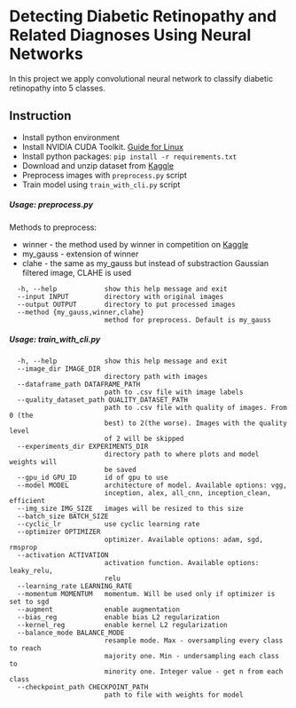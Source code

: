 # Detecting Diabetic Retinopathy and Related Diagnoses Using Neural Networks

In this project we apply convolutional neural network to classify diabetic retinopathy into 5 classes.  

## Instruction
- Install python environment
- Install NVIDIA CUDA Toolkit. [Guide for Linux](https://docs.nvidia.com/cuda/cuda-installation-guide-linux/index.html)
- Install python packages: `pip install -r requirements.txt`
- Download and unzip dataset from [Kaggle](https://www.kaggle.com/c/diabetic-retinopathy-detection/data)
- Preprocess images with `preprocess.py` script
- Train model using `train_with_cli.py` script

##### Usage: preprocess.py
Methods to preprocess:
- winner - the method used by winner in competition on [Kaggle](https://www.kaggle.com/c/diabetic-retinopathy-detection/discussion/15801)
- my_gauss - extension of winner
- clahe - the same as my_gauss but instead of substraction Gaussian filtered image, CLAHE is used  
```
  -h, --help            show this help message and exit
  --input INPUT         directory with original images
  --output OUTPUT       directory to put processed images
  --method {my_gauss,winner,clahe}
                        method for preprocess. Default is my_gauss
```

##### Usage: train_with_cli.py
```
  -h, --help            show this help message and exit
  --image_dir IMAGE_DIR
                        directory path with images
  --dataframe_path DATAFRAME_PATH
                        path to .csv file with image labels
  --quality_dataset_path QUALITY_DATASET_PATH
                        path to .csv file with quality of images. From 0 (the
                        best) to 2(the worse). Images with the quality level
                        of 2 will be skipped
  --experiments_dir EXPERIMENTS_DIR
                        directory path to where plots and model weights will
                        be saved
  --gpu_id GPU_ID       id of gpu to use
  --model MODEL         architecture of model. Available options: vgg,
                        inception, alex, all_cnn, inception_clean, efficient
  --img_size IMG_SIZE   images will be resized to this size
  --batch_size BATCH_SIZE
  --cyclic_lr           use cyclic learning rate
  --optimizer OPTIMIZER
                        optimizer. Available options: adam, sgd, rmsprop
  --activation ACTIVATION
                        activation function. Available options: leaky_relu,
                        relu
  --learning_rate LEARNING_RATE
  --momentum MOMENTUM   momentum. Will be used only if optimizer is set to sgd
  --augment             enable augmentation
  --bias_reg            enable bias L2 regularization
  --kernel_reg          enable kernel L2 regularization
  --balance_mode BALANCE_MODE
                        resample mode. Max - oversampling every class to reach
                        majority one. Min - undersampling each class to
                        minority one. Integer value - get n from each class
  --checkpoint_path CHECKPOINT_PATH
                        path to file with weights for model
```